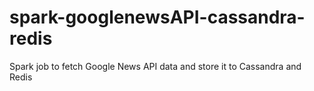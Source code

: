 # spark-googlenewsAPI-cassandra-redis
Spark job to fetch Google News API data and store it to Cassandra and Redis
